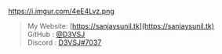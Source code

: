 
https://i.imgur.com/4eE4Lvz.png
> My Website: [https://sanjaysunil.tk](https://sanjaysunil.tk) <br>
> GitHub : [@D3VSJ](https://github.com/D3VSJ) <br>
> Discord : [D3VSJ#7037](https://discordapp.com/users/705710081211236354) 
